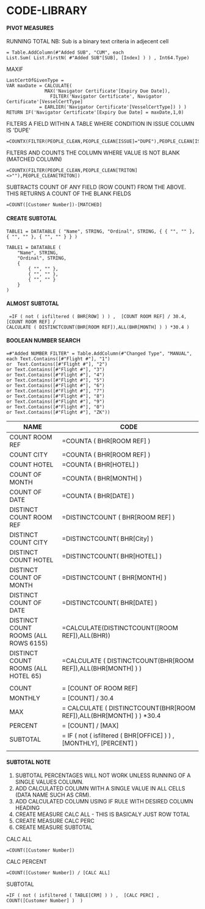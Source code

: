 # CODE-LIBRARY

#### PIVOT MEASURES

RUNNING TOTAL NB: Sub is a binary text criteria in adjecent cell
```DAX
= Table.AddColumn(#"Added SUB", "CUM", each 
List.Sum( List.FirstN( #"Added SUB"[SUB], [Index] ) ) , Int64.Type)
```

MAXIF
```DAX
LastCertOfGivenType = 
VAR maxDate = CALCULATE(
              MAX('Navigator Certificate'[Expiry Due Date]),
                FILTER('Navigator Certificate', Navigator Certificate'[VesselCertType] 
		    = EARLIER('Navigator Certificate'[VesselCertType]) ) )
RETURN IF('Navigator Certificate'[Expiry Due Date] = maxDate,1,0)
```
FILTERS A FIELD WITHIN A TABLE WHERE CONDITION IN ISSUE COLUMN IS 'DUPE'
```DAX
=COUNTX(FILTER(PEOPLE_CLEAN,PEOPLE_CLEAN[ISSUE]="DUPE"),PEOPLE_CLEAN[ISSUE])
```
FILTERS AND COUNTS THE COLUMN WHERE VALUE IS NOT BLANK (MATCHED COLUMN)
```
=COUNTX(FILTER(PEOPLE_CLEAN,PEOPLE_CLEAN[TRITON]<>""),PEOPLE_CLEAN[TRITON])
```
SUBTRACTS COUNT OF ANY FIELD (ROW COUNT) FROM THE ABOVE. THIS RETURNS A COUNT OF THE BLANK FIELDS
```
=COUNT([Customer Number])-[MATCHED]
```

#### CREATE SUBTOTAL
```DAX
TABLE1 = DATATABLE ( "Name", STRING, "Ordinal", STRING, { { "", "" },  { "", "" }, { "", "" } } )
```

```DAX
TABLE1 = DATATABLE (
    "Name", STRING,
    "Ordinal", STRING,
    {
        { "", "" },
        { "", "" },
        { "", "" }
    }
)
```

#### ALMOST SUBTOTAL   
```DAX
 =IF ( not ( isfiltered ( BHR[ROW] ) ) ,  [COUNT ROOM REF] / 30.4,  [COUNT ROOM REF] /  
CALCULATE ( DISTINCTCOUNT(BHR[ROOM REF]),ALL(BHR[MONTH] ) ) *30.4 )	
```

#### BOOLEAN NUMBER SEARCH  
```DAX
=#"Added NUMBER FILTER" = Table.AddColumn(#"Changed Type", "MANUAL",   
each Text.Contains([#"Flight #"], "1")   
or  Text.Contains([#"Flight #"], "2")   
or Text.Contains([#"Flight #"], "3")   
or Text.Contains([#"Flight #"], "4")   
or Text.Contains([#"Flight #"], "5")   
or Text.Contains([#"Flight #"], "6")   
or Text.Contains([#"Flight #"], "7")   
or Text.Contains([#"Flight #"], "8")   
or Text.Contains([#"Flight #"], "9")   
or Text.Contains([#"Flight #"], "0")  
or Text.Contains([#"Flight #"], "ZK"))  
```

|	NAME	|  	CODE	| 
|	-------------	|	-------------	|
|	COUNT ROOM REF	|	 =COUNTA ( BHR[ROOM REF] ) 	|
|	COUNT CITY	|	 =COUNTA ( BHR[ROOM REF] )	|
|	COUNT HOTEL	|	 =COUNTA ( BHR[HOTEL] ) 	|
|	COUNT OF MONTH	|	 =COUNTA ( BHR[MONTH] ) 	|
|	COUNT OF DATE	|	 =COUNTA ( BHR[DATE] ) 	|
|	DISTINCT COUNT ROOM REF	|	 =DISTINCTCOUNT ( BHR[ROOM REF] )	|
|	DISTINCT COUNT CITY	|	 =DISTINCTCOUNT( BHR[City] ) 	|
|	DISTINCT COUNT HOTEL	|	 =DISTINCTCOUNT( BHR[HOTEL] )	|
|	DISTINCT COUNT OF MONTH	|	 =DISTINCTCOUNT ( BHR[MONTH] )	|
|	DISTINCT COUNT OF DATE	|	 =DISTINCTCOUNT( BHR[DATE] )	|
|	DISTINCT COUNT ROOMS (ALL ROWS 6155)	|	 =CALCULATE(DISTINCTCOUNT([ROOM REF]),ALL(BHR))	|
|	DISTINCT COUNT ROOMS (ALL HOTEL 65)	|	 =CALCULATE ( DISTINCTCOUNT(BHR[ROOM REF]),ALL(BHR[MONTH] ) )	|
|		|		|
|	COUNT	|	 = [COUNT OF ROOM REF]	|
|	MONTHLY	|	 = [COUNT] / 30.4	|
|	MAX	|	 = CALCULATE ( DISTINCTCOUNT(BHR[ROOM REF]),ALL(BHR[MONTH] ) ) *30.4	|
|	PERCENT	|	 = [COUNT] / [MAX]	|
|	SUBTOTAL	|	 = IF ( not ( isfiltered ( BHR[OFFICE] ) ) , [MONTHLY], [PERCENT] ) 	|
|		|		|

#### SUBTOTAL NOTE
1) SUBTOTAL PERCENTAGES WILL NOT WORK UNLESS RUNNING OF A SINGLE VALUES COLUMN. 
2) ADD CALCULATED COLUMN WITH A SINGLE VALUE IN ALL CELLS (DATA NAME SUCH AS CRM).
3) ADD CALCULATED COLUMN USING IF RULE WITH DESIRED COLUMN HEADING
4) CREATE MEASURE CALC ALL - THIS IS BASICALY JUST ROW TOTAL
5) CREATE MEASURE CALC PERC 
6) CREATE MEASURE SUBTOTAL 

CALC ALL
```
=COUNT([Customer Number])
```

CALC PERCENT
```
=COUNT([Customer Number]) / [CALC ALL]
```

SUBTOTAL
```
=IF ( not ( isfiltered ( TABLE[CRM] ) ) ,  [CALC PERC] , COUNT([Customer Number] )  )
```
